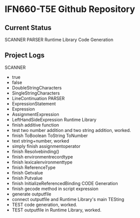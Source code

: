 # IFN660-T5E Github Repository

## Current Status
SCANNER
PARSER
Runtime Library
Code Generation

## Project Logs
SCANNER
- true
- false
- DoubleStringCharacters
- SingleStringCharacters
- LineContinuation
PARSER
- ExpressionStatement
- Expression
- AssignmentExpression
- LeftHandSideExpression
Runtime Library
- finish additive function
- test two number addition and two string addition, worked.
- finish ToBoolean ToString ToNumber
- text string+number, worked
- simply finish assignmentoperator
- finish Resolvebinding()
- finish environmentrecordtype 
- finish lexicalenvironmenttype 
- finish ReferenceType
- finish Getvalue
- finish Putvalue
- finish InitializeReferencedBinding
CODE Generation
- finish gecode method in script expression
- generate outputfile
- connect outputfile and Runtime Library's main
TESting
- TEST code generation, worked.
- TEST outputfile in Runtime Library, worked.


	